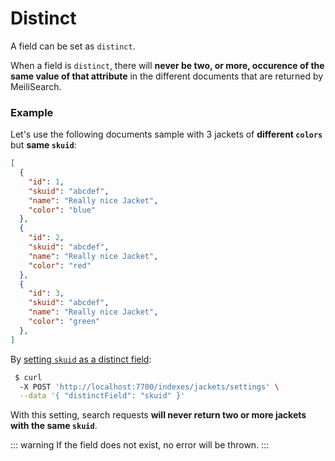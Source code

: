 # Distinct

A field can be set as `distinct`.

When a field is `distinct`, there will **never be two, or more, occurence of the same value of that attribute** in the different documents that are returned by MeiliSearch.

### Example

Let's use the following documents sample with 3 jackets of **different `colors`** but **same `skuid`**:
```json
[
  {
    "id": 1,
    "skuid": "abcdef",
    "name": "Really nice Jacket",
    "color": "blue"
  },
  {
    "id": 2,
    "skuid": "abcdef",
    "name": "Really nice Jacket",
    "color": "red"
  },
  {
    "id": 3,
    "skuid": "abcdef",
    "name": "Really nice Jacket",
    "color": "green"
  },
]
```

By [setting `skuid` as a distinct field](/references/distinct_attribute.md):

```bash
 $ curl
  -X POST 'http://localhost:7700/indexes/jackets/settings' \
  --data '{ "distinctField": "skuid" }'
```

With this setting, search requests **will never return two or more jackets with the same `skuid`**.

::: warning
If the field does not exist, no error will be thrown.
:::
